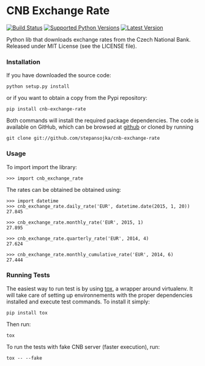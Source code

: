 CNB Exchange Rate
================
[![Build Status](https://travis-ci.org/stepansojka/cnb-exchange-rate.svg)](https://travis-ci.org/stepansojka/cnb-exchange-rate)
[![Supported Python Versions](https://img.shields.io/pypi/pyversions/cnb-exchange-rate.svg)](https://pypi.python.org/pypi/cnb-exchange-rate/)
[![Latest Version](https://img.shields.io/pypi/v/cnb-exchange-rate.svg)](https://pypi.python.org/pypi/cnb-exchange-rate/)

Python lib that downloads exchange rates from the Czech National Bank. 
Released under MIT License (see the LICENSE file).

### Installation

If you have downloaded the source code:

    python setup.py install

or if you want to obtain a copy from the Pypi repository:

    pip install cnb-exchange-rate

Both commands will install the required package dependencies. The code is available on GitHub, which can be browsed at [github](https://github.com/stepansojka/cnb-exhchange-rate) or cloned by running

    git clone git://github.com/stepansojka/cnb-exchange-rate
    
### Usage
To import import the library:

    >>> import cnb_exchange_rate
    
The rates can be obtained be obtained using:

    >>> import datetime
    >>> cnb_exchange_rate.daily_rate('EUR', datetime.date(2015, 1, 20))
    27.845

    >>> cnb_exchange_rate.monthly_rate('EUR', 2015, 1)
    27.895
    
    >>> cnb_exchange_rate.quarterly_rate('EUR', 2014, 4)
    27.624
    
    >>> cnb_exchange_rate.monthly_cumulative_rate('EUR', 2014, 6)
    27.444


### Running Tests

The easiest way to run test is by using [tox](https://pypi.python.org/pypi/tox), a wrapper around virtualenv. It will take care of setting up environnements with the proper dependencies installed and execute test commands. To install it simply:

    pip install tox

Then run:

    tox
    
To run the tests with fake CNB server (faster execution), run:
    
    tox -- --fake
